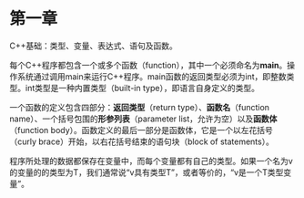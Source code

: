 # 第一章

C++基础：类型、变量、表达式、语句及函数。

每个C++程序都包含一个或多个函数（function），其中一个必须命名为**main**。操作系统通过调用main来运行C++程序。main函数的返回类型必须为int，即整数类型。int类型是一种内置类型（built-in type），即语言自身定义的类型。

一个函数的定义包含四部分：**返回类型**（return type）、**函数名**（function name）、一个括号包围的**形参列表**（parameter list，允许为空）以及**函数体**（function body）。函数定义的最后一部分是函数体，它是一个以左花括号（curly brace）开始，以右花括号结束的语句块（block of statements）。

程序所处理的数据都保存在变量中，而每个变量都有自己的类型。如果一个名为v的变量的的类型为T，我们通常说“v具有类型T”，或者等价的，“v是一个T类型变量”。
